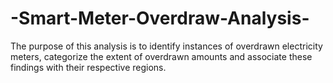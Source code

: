 # -Smart-Meter-Overdraw-Analysis-
The purpose of this analysis is to identify instances of overdrawn electricity meters, categorize the extent of overdrawn amounts and associate these findings with their respective regions.

